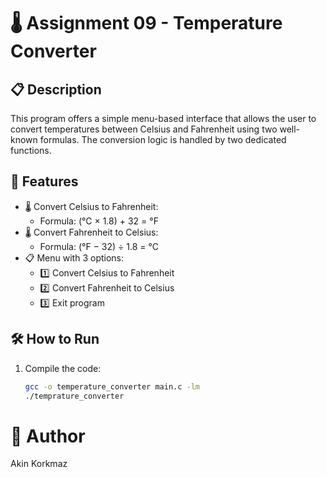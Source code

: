 # 🌡️ Assignment 09 - Temperature Converter

## 📋 Description
This program offers a simple menu-based interface that allows the user to convert temperatures between Celsius and Fahrenheit using two well-known formulas. The conversion logic is handled by two dedicated functions.

## 🔄 Features
- 🌡️ Convert Celsius to Fahrenheit:
  - Formula: (°C × 1.8) + 32 = °F
- 🌡️ Convert Fahrenheit to Celsius:
  - Formula: (°F − 32) ÷ 1.8 = °C
- 📋 Menu with 3 options:
  - 1️⃣ Convert Celsius to Fahrenheit
  - 2️⃣ Convert Fahrenheit to Celsius
  - 3️⃣ Exit program

## 🛠️ How to Run
1. Compile the code:
   ```bash
   gcc -o temperature_converter main.c -lm
   ./temprature_converter
# 👤 Author
Akin Korkmaz
